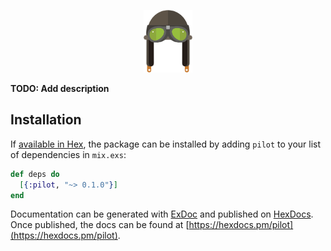 <p align="center" >
<img src="https://github.com/metismachine/pilot/blob/master/pilot.png?raw=true" alt="Pilot" title="Pilot" height=100>
</p>

**TODO: Add description**

## Installation

If [available in Hex](https://hex.pm/docs/publish), the package can be installed
by adding `pilot` to your list of dependencies in `mix.exs`:

```elixir
def deps do
  [{:pilot, "~> 0.1.0"}]
end
```

Documentation can be generated with [ExDoc](https://github.com/elixir-lang/ex_doc)
and published on [HexDocs](https://hexdocs.pm). Once published, the docs can
be found at [https://hexdocs.pm/pilot](https://hexdocs.pm/pilot).

